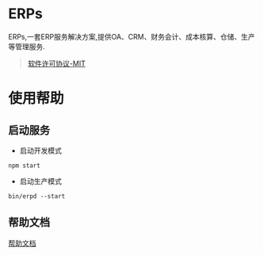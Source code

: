ERPs
====

ERPs,一套ERP服务解决方案,提供OA、CRM、财务会计、成本核算、仓储、生产等管理服务.

> [软件许可协议-MIT](./LICENSE)

# 使用帮助

## 启动服务

* 启动开发模式

```
npm start
```

* 启动生产模式

```
bin/erpd --start
```

## 帮助文档  

[帮助文档](./docs/README.md)
